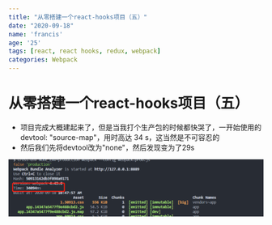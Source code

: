 ```yaml
---
title: "从零搭建一个react-hooks项目（五）"
date: "2020-09-18"
name: 'francis'
age: '25'
tags: [react, react hooks, redux, webpack]
categories: Webpack
---
```


# 从零搭建一个react-hooks项目（五）

- 项目完成大概建起来了，但是当我打个生产包的时候都快哭了，一开始使用的devtool: "source-map"，用时高达 34 s，这当然是不可容忍的
- 然后我们先将devtool改为"none"，然后发现变为了29s

![图片](../source/webpack.png)  

